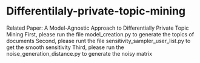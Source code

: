 # Differentilaly-private-topic-mining

Related Paper: A Model-Agnostic Approach to Differentially Private Topic Mining
First, please run the file model_creation.py to generate the topics of documents
Second, please runt the file sensitivity_sampler_user_list.py to get the smooth sensitivity
Third, please run the noise_generation_distance.py to generate the noisy matrix
